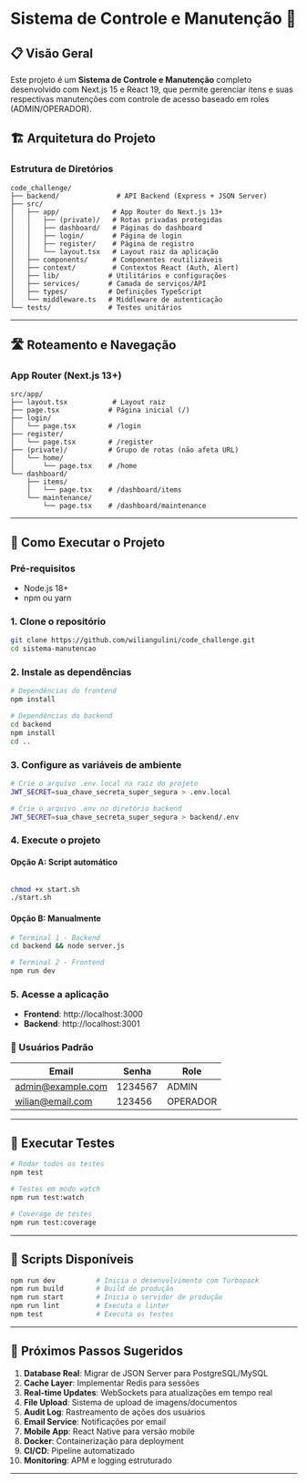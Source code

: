 # Sistema de Controle e Manutenção 🔧

## 📋 Visão Geral

Este projeto é um **Sistema de Controle e Manutenção** completo desenvolvido com Next.js 15 e React 19, que permite gerenciar itens e suas respectivas manutenções com controle de acesso baseado em roles (ADMIN/OPERADOR).

## 🏗️ Arquitetura do Projeto

### Estrutura de Diretórios

```
code_challenge/
├── backend/              # API Backend (Express + JSON Server)
├── src/
│   ├── app/             # App Router do Next.js 13+
│   │   ├── (private)/   # Rotas privadas protegidas
│   │   ├── dashboard/   # Páginas do dashboard
│   │   ├── login/       # Página de login
│   │   ├── register/    # Página de registro
│   │   └── layout.tsx   # Layout raiz da aplicação
│   ├── components/      # Componentes reutilizáveis
│   ├── context/         # Contextos React (Auth, Alert)
│   ├── lib/            # Utilitários e configurações
│   ├── services/       # Camada de serviços/API
│   ├── types/          # Definições TypeScript
│   └── middleware.ts   # Middleware de autenticação
└── tests/              # Testes unitários
```

---

## 🛣️ Roteamento e Navegação

### App Router (Next.js 13+)

```
src/app/
├── layout.tsx           # Layout raiz
├── page.tsx            # Página inicial (/)
├── login/
│   └── page.tsx        # /login
├── register/
│   └── page.tsx        # /register
├── (private)/          # Grupo de rotas (não afeta URL)
│   └── home/
│       └── page.tsx    # /home
└── dashboard/
    ├── items/
    │   └── page.tsx    # /dashboard/items
    └── maintenance/
        └── page.tsx    # /dashboard/maintenance
```

---

## 🚀 Como Executar o Projeto

### Pré-requisitos
- Node.js 18+ 
- npm ou yarn

### 1. Clone o repositório
```bash
git clone https://github.com/wiliangulini/code_challenge.git
cd sistema-manutencao
```

### 2. Instale as dependências
```bash
# Dependências do frontend
npm install

# Dependências do backend
cd backend
npm install
cd ..
```

### 3. Configure as variáveis de ambiente
```bash
# Crie o arquivo .env.local na raiz do projeto
JWT_SECRET=sua_chave_secreta_super_segura > .env.local

# Crie o arquivo .env no diretório backend
JWT_SECRET=sua_chave_secreta_super_segura > backend/.env
```

### 4. Execute o projeto

#### Opção A: Script automático
```bash

chmod +x start.sh
./start.sh
```

#### Opção B: Manualmente
```bash
# Terminal 1 - Backend
cd backend && node server.js

# Terminal 2 - Frontend
npm run dev
```

### 5. Acesse a aplicação
- **Frontend**: http://localhost:3000
- **Backend**: http://localhost:3001

### 👤 Usuários Padrão

| Email | Senha | Role |
|-------|-------|------|
| admin@example.com | 1234567 | ADMIN |
| wilian@email.com | 123456 | OPERADOR |

---

## 🧪 Executar Testes

```bash
# Rodar todos os testes
npm test

# Testes em modo watch
npm run test:watch

# Coverage de testes
npm run test:coverage
```

---

## 📝 Scripts Disponíveis

```bash
npm run dev          # Inicia o desenvolvimento com Turbopack
npm run build        # Build de produção
npm run start        # Inicia o servidor de produção
npm run lint         # Executa o linter
npm test             # Executa os testes
```

---

## 🎯 Próximos Passos Sugeridos

1. **Database Real**: Migrar de JSON Server para PostgreSQL/MySQL
2. **Cache Layer**: Implementar Redis para sessões
3. **Real-time Updates**: WebSockets para atualizações em tempo real
4. **File Upload**: Sistema de upload de imagens/documentos
5. **Audit Log**: Rastreamento de ações dos usuários
6. **Email Service**: Notificações por email
7. **Mobile App**: React Native para versão mobile
8. **Docker**: Containerização para deployment
9. **CI/CD**: Pipeline automatizado
10. **Monitoring**: APM e logging estruturado

---